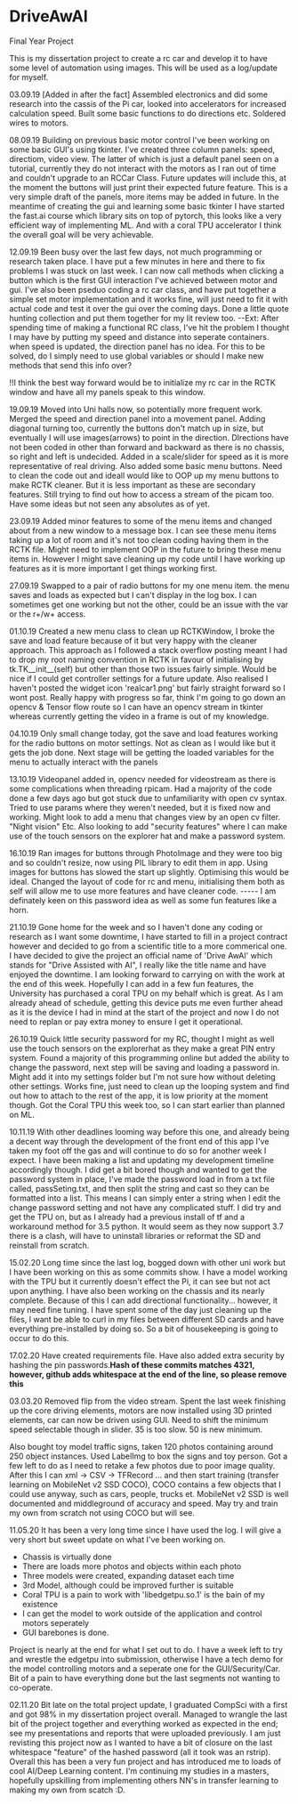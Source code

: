 # DriveAwAI
Final Year Project

This is my dissertation project to create a rc car and develop it to have some level of automation using images. This will be used as a log/update for myself.

03.09.19
[Added in after the fact]
Assembled electronics and did some research into the cassis of the Pi car, looked into accelerators for increased calculation speed. Built some basic functions to do directions etc. Soldered wires to motors.

08.09.19
Building on previous basic motor control I've been working on some basic GUI's using tkinter. I've created three column panels: speed, directiom, video view. The latter of which is just a default panel seen on a tutorial, currently they do not interact with the motors as I ran out of time and couldn't upgrade to an RCCar Class. Future updates will include this, at the moment the buttons will just print their expected future feature. This is a very simple draft of the panels, more items may be added in future.
In the meantime of creating the gui and learning some basic tkinter I have started the fast.ai course which library sits on top of pytorch, this looks like a very efficient way of implementing ML. And with a coral TPU accelerator I think the overall goal will be very achievable.

12.09.19
Been busy over the last few days, not much programming or research taken place. I have put a few minutes in here and there to fix problems I was stuck on last week. I can now call methods when clicking a button which is the first GUI interaction I've achieved between motor and gui. I've also been pseduo coding a rc car class, and have put together a simple set motor implementation and it works fine, will just need to fit it with actual code and test it over the gui over the coming days. Done a little quote hunting collection and put them together for my lit review too. 
--Ext: After spending time of making a functional RC class, I've hit the problem I thought I may have by putting my speed and distance into seperate containers. when speed is updated, the direction panel has no idea. For this to be solved, do I simply need to use global variables or should I make new methods that send this info over? 

!!I think the best way forward would be to initialize my rc car in the RCTK window and have all my panels speak to this window.

19.09.19
Moved into Uni halls now, so potentially more frequent work. Merged the speed and direction panel into a movement panel. Adding diagonal turning too, currently the buttons don't match up in size, but eventually I will use images(arrows) to point in the direction. DIrections have not been coded in other than forward and backward as there is no chassis, so right and left is undecided. Added in a scale/slider for speed as it is more representative of real driving. Also added some basic menu buttons. Need to clean the code out and ideall would like to OOP up my menu buttons to make RCTK cleaner. But it is less important as these are secondary features. Still trying to find out how to access a stream of the picam too. Have some ideas but not seen any absolutes as of yet.

23.09.19
Added minor features to some of the menu items and changed about from a new window to a message box. I can see these menu items taking up a lot of room and it's not too clean coding having them in the RCTK file. Might need to implement OOP in the future to bring these menu items in. However I might save cleaning up my code until I have working up features as it is more important I get things working first.

27.09.19
Swapped to a pair of radio buttons for my one menu item. the menu saves and loads as expected but I can't display in the log box. I can sometimes get one working but not the other, could be an issue with the var or the r+/w+ access.

01.10.19
Created a new menu class to clean up RCTKWindow, I broke the save and load feature because of it but very happy with the cleaner approach. This approach as I followed a stack overflow posting meant I had to drop my root naming convention in RCTK in favour of initialising by tk.TK__init__(self) but other than those two issues fairly simple. Would be nice if I could get controller settings for a future update. Also realised I haven't posted the widget icon 'realcar1.png' but fairly straight forward so I wont post. Really happy with progress so far, think I'm going to go down an opencv & Tensor flow route so I can have an opencv stream in tkinter whereas currently getting the video in a frame is out of my knowledge.

04.10.19
Only small change today, got the save and load features working for the radio buttons on motor settings. Not as clean as I would like but it gets the job done. Next stage will be getting the loaded variables for the menu to actually interact with the panels

13.10.19
Videopanel added in, opencv needed for videostream as there is some complications when threading rpicam. Had a majority of the code done a few days ago but got stuck due to unfamiliarity with open cv syntax. Tried to use params where they weren't needed, but it is fixed now and working. Might look to add a menu that changes view by an open cv filter. "Night vision" Etc. Also looking to add "security features" where I can make use of the touch sensors on the explorer hat and make a password system.

16.10.19
Ran images for buttons through PhotoImage and they were too big and so couldn't resize, now using PIL library to edit them in app. Using images for buttons has slowed the start up slightly. Optimising this would be ideal. Changed the layout of code for rc and menu, initialising them both as self will allow me to use more features and have cleaner code.
----- I am definately keen on this password idea as well as some fun features like a horn.

21.10.19
Gone home for the week and so I haven't done any coding or research as I want some downtime, I have started to fill in a project contract however and decided to go from a scientific title to a more commerical one. I have decided to give the project an official name of 'Drive AwAI' which stands for "Drive Assisted with AI", I really like the title name and have enjoyed the downtime. I am looking forward to carrying on with the work at the end of this week. Hopefully I can add in a few fun features, the University has purchased a coral TPU on my behalf which is great. As I am already ahead of schedule, getting this device puts me even further ahead as it is the device I had in mind at the start of the project and now I do not need to replan or pay extra money to ensure I get it operational.

26.10.19
Quick little security password for my RC, thought I might as well use the touch sensors on the explorerhat as they make a great PIN entry system. Found a majority of this programming online but added the ability to change the password, next step will be saving and loading a password in. Might add it into my settings folder but I'm not sure how without deleting other settings. Works fine, just need to clean up the looping system and find out how to attach to the rest of the app, it is low priority at the moment though. Got the Coral TPU this week too, so I can start earlier than planned on ML.

10.11.19
With other deadlines looming way before this one, and already being a decent way through the development of the front end of this app I've taken my foot off the gas and will continue to do so for another week I expect. I have been making a list and updating my development timeline accordingly though. I did get a bit bored though and wanted to get the password system in place, I've made the password load in from a txt file called, passSeting.txt, and then split the string and cast so they can be formatted into a list. This means I can simply enter a string when I edit the change password setting and not have any complicated stuff. I did try and get the TPU on, but as I already had a previous install of tf and a workaround method for 3.5 python. It would seem as they now support 3.7 there is a clash, will have to uninstall libraries or reformat the SD and reinstall from scratch.

15.02.20
Long time since the last log, bogged down with other uni work but I have been working on this as some commits show. I have a model working with the TPU but it currently doesn't effect the Pi, it can see but not act upon anything. I have also been working on the chassis and its nearly complete. Because of this I can add directional functionality... however, it may need fine tuning. I have spent some of the day just cleaning up the files, I want be able to curl in my files between different SD cards and have everything pre-installed by doing so. So a bit of housekeeping is going to occur to do this.

17.02.20
Have created requirements file.
Have also added extra security by hashing the pin passwords.**Hash of these commits matches 4321, however, github adds whitespace at the end of the line, so please remove this**

03.03.20
Removed flip from the video stream. 
Spent the last week finishing up the core driving elements, motors are now installed using 3D printed elements, car can now be driven using GUI. Need to shift the minimum speed selectable though in slider. 35 is too slow. 50 is new minimum.

Also bought toy model traffic signs, taken 120 photos containing around 250 object instances. Used LabelImg to box the signs and toy person. Got a few left to do as I need to retake a few photos due to poor image quality. After this I can xml -> CSV -> TFRecord ... and then start training (transfer learning on MobileNet v2 SSD COCO), COCO contains a few objects that I could use anyway, such as cars, people, trucks et. MobileNet v2 SSD is well documented and middleground of accuracy and speed. May try and train my own from scratch not using COCO but will see.

11.05.20
It has been a very long time since I have used the log. I will give a very short but sweet update on what I've been working on.
- Chassis is virtually done
- There are loads more photos and objects within each photo
- Three models were created, expanding dataset each time
- 3rd Model, although could be improved further is suitable
- Coral TPU is a pain to work with 'libedgetpu.so.1' is the bain of my existence
- I can get the model to work outside of the application and control motors seperately
- GUI barebones is done.

Project is nearly at the end for what I set out to do. I have a week left to try and wrestle the edgetpu into submission, otherwise I have a tech demo for the model controlling motors and a seperate one for the GUI/Security/Car. Bit of a pain to have everything done but the last segments not wanting to co-operate.

02.11.20
Bit late on the total project update, I graduated CompSci with a first and got 98% in my dissertation project overall. Managed to wrangle the last bit of the project together and everything worked as expected in the end; see my presentations and reports that were uploaded previously. I am just revisting this project now as I wanted to have a bit of closure on the last whitespace "feature" of the hashed password (all it took was an rstrip). Overall this has been a very fun project and has introduced me to loads of cool AI/Deep Learning content. I'm continuing my studies in a masters, hopefully upskilling from implementing others NN's in transfer learning to making my own from scatch :D.


